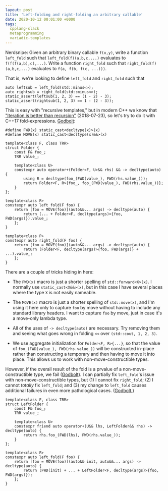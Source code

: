 ```yaml
---
layout: post
title: 'Left-folding and right-folding an arbitrary callable'
date: 2020-10-12 00:01:00 +0000
tags:
  cpplang-slack
  metaprogramming
  variadic-templates
---
```


Nerdsnipe: Given an arbitrary binary callable `f(x,y)`, write a function `left_fold` such that `left_fold(f)(a,b,c,...)`
evaluates to `f(f(f(a,b),c),...)`.  Write a function `right_fold` such that `right_fold(f)(a,b,c,...)` evaluates to
`f(a, f(b, f(c, ...)))`.

That is, we're looking to define `left_fold` and `right_fold` such that

    auto leftsub = left_fold(std::minus<>);
    auto rightsub = right_fold(std::minus<>);
    static_assert(leftsub(1, 2, 3) == (1 - 2) - 3);
    static_assert(rightsub(1, 2, 3) == 1 - (2 - 3));

This is easy with "recursive templates," but in modern C++ we know that
["Iteration is better than recursion"](/blog/2018/07/23/metafilter/) (2018-07-23), so let's try to
do it with C++17 fold-expressions. [Godbolt](https://godbolt.org/z/K8s8qT):

    #define FWD(x) static_cast<decltype(x)>(x)
    #define MOVE(x) static_cast<decltype(x)&&>(x)

    template<class F, class TRR>
    struct Folder {
        const F& foo_;
        TRR value_;

        template<class U>
        constexpr auto operator+(Folder<F, U>&& rhs) && -> decltype(auto) {
            using R = decltype(foo_(FWD(value_), FWD(rhs.value_)));
            return Folder<F, R>{foo_, foo_(FWD(value_), FWD(rhs.value_))};
        }
    };

    template<class F>
    constexpr auto left_fold(F foo) {
        return [foo = MOVE(foo)](auto&&... args) -> decltype(auto) {
            return (... + Folder<F, decltype(args)>{foo, FWD(args)}).value_;
        };
    }

    template<class F>
    constexpr auto right_fold(F foo) {
        return [foo = MOVE(foo)](auto&&... args) -> decltype(auto) {
            return (Folder<F, decltype(args)>{foo, FWD(args)} + ...).value_;
        };
    }

There are a couple of tricks hiding in here:

* The `FWD(x)` macro is just a shorter spelling of `std::forward<X>(x)`.
    I normally use `static_cast<X&&>(x)`, but in this case I have several
    places where the type `X` is not easily nameable.

* The `MOVE(x)` macro is just a shorter spelling of `std::move(x)`, and
    I'm using it here only to capture `foo` by move without having to include
    any standard library headers. I want to capture `foo` by move, just in case
    it's a move-only lambda type.

* All of the uses of `-> decltype(auto)` are necessary. Try removing them
    and seeing what goes wrong in folding `<<` over `(std::cout, 1, 2, 3)`.

* We use aggregate initialization for `Folder<F, R>{...}`, so that the
    value of `foo_(FWD(value_), FWD(rhs.value_))` will be constructed in-place
    rather than constructing a temporary and then having to move it into place.
    This allows us to work with non-move-constructible types.

However, if the overall result of the fold is a prvalue of a
non-move-constructible type, we fail ([Godbolt](https://godbolt.org/z/bcqzeT)).
I can partially fix `left_fold`'s issue with non-move-constructible types,
but (1) I cannot fix `right_fold`; (2) I cannot _totally_ fix `left_fold`;
and (3) my change to `left_fold` causes additional failures in even more
pathological cases. ([Godbolt.](https://godbolt.org/z/E19j6r))

    template<class F, class TRR>
    struct LeftFolder {
        const F& foo_;
        TRR value_;

        template<class U>
        constexpr friend auto operator+(U&& lhs, LeftFolder&& rhs) -> decltype(auto) {
            return rhs.foo_(FWD(lhs), FWD(rhs.value_));
        }
    };

    template<class F>
    constexpr auto left_fold(F foo) {
        return [foo = MOVE(foo)](auto&& init, auto&&... args) -> decltype(auto) {
            return (FWD(init) + ... + LeftFolder<F, decltype(args)>{foo, FWD(args)});
        };
    }
